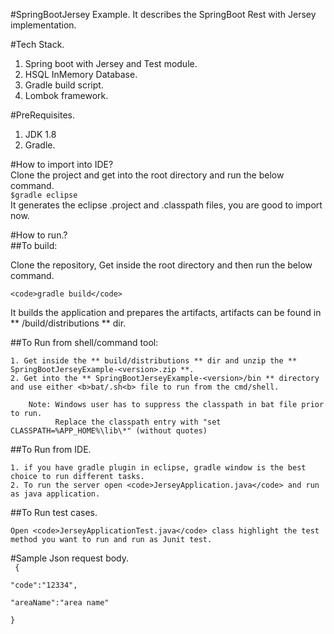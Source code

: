 #SpringBootJersey Example.
  It describes the SpringBoot Rest with Jersey implementation.  
  
#Tech Stack.
  1. Spring boot with Jersey and Test module.  
  2. HSQL InMemory Database.  
  3. Gradle build script.  
  4. Lombok framework.  
  
#PreRequisites.  
  1. JDK 1.8
  2. Gradle.
  
#How to import into IDE?  
 Clone the project and get into the root directory and run the below command.  
  <code>$gradle eclipse</code>  
 It generates the eclipse .project and .classpath files, you are good to import now.  
 
#How to run.?  
##To build: 

  Clone the repository, Get inside the root directory and then run the below command.  

    <code>gradle build</code>  

  It builds the application and prepares the artifacts, artifacts can be found in ** /build/distributions ** dir.  
  
##To Run from shell/command tool: 
  
    1. Get inside the ** build/distributions ** dir and unzip the ** SpringBootJerseyExample-<version>.zip **.  
    2. Get into the ** SpringBootJerseyExample-<version>/bin ** directory and use either <b>bat/.sh<b> file to run from the cmd/shell.  
     
        Note: Windows user has to suppress the classpath in bat file prior to run.
              Replace the classpath entry with "set CLASSPATH=%APP_HOME%\lib\*" (without quotes)
         
##To Run from IDE.  
  
    1. if you have gradle plugin in eclipse, gradle window is the best choice to run different tasks.  
    2. To run the server open <code>JerseyApplication.java</code> and run as java application.  
    
##To Run test cases.  
  
    Open <code>JerseyApplicationTest.java</code> class highlight the test method you want to run and run as Junit test.  
    
  
#Sample Json request body.  
  <code>
  {  
      "code":"12334",  
      "areaName":"area name"  
  }
  </code>
  
  
